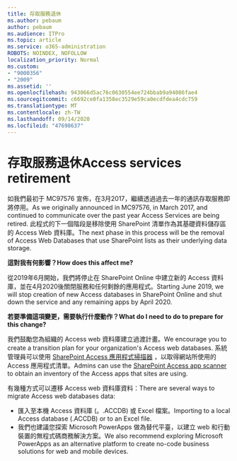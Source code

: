 ```yaml
---
title: 存取服務退休
ms.author: pebaum
author: pebaum
ms.audience: ITPro
ms.topic: article
ms.service: o365-administration
ROBOTS: NOINDEX, NOFOLLOW
localization_priority: Normal
ms.custom:
- "9000356"
- "2009"
ms.assetid: ''
ms.openlocfilehash: 943066d5ac76c0630554ee724bbab9a94086fae4
ms.sourcegitcommit: c6692ce0fa1358ec3529e59ca0ecdfdea4cdc759
ms.translationtype: MT
ms.contentlocale: zh-TW
ms.lasthandoff: 09/14/2020
ms.locfileid: "47698637"
---
```

# <a name="access-services-retirement"></a><span data-ttu-id="24d48-102">存取服務退休</span><span class="sxs-lookup"><span data-stu-id="24d48-102">Access services retirement</span></span>

<span data-ttu-id="24d48-103">如我們最初于 MC97576 宣佈，在3月2017，繼續透過過去一年的通訊存取服務即將停用。</span><span class="sxs-lookup"><span data-stu-id="24d48-103">As we originally announced in MC97576, in March 2017, and continued to communicate over the past year Access Services are being retired.</span></span> <span data-ttu-id="24d48-104">此程式的下一個階段是移除使用 SharePoint 清單作為其基礎資料儲存區的 Access Web 資料庫。</span><span class="sxs-lookup"><span data-stu-id="24d48-104">The next phase in this process will be the removal of Access Web Databases that use SharePoint lists as their underlying data storage.</span></span>

<span data-ttu-id="24d48-105">**這對我有何影響？**</span><span class="sxs-lookup"><span data-stu-id="24d48-105">**How does this affect me?**</span></span>

<span data-ttu-id="24d48-106">從2019年6月開始，我們將停止在 SharePoint Online 中建立新的 Access 資料庫，並在4月2020後關閉服務和任何剩餘的應用程式。</span><span class="sxs-lookup"><span data-stu-id="24d48-106">Starting June 2019, we will stop creation of new Access databases in SharePoint Online and shut down the service and any remaining apps by April 2020.</span></span>

<span data-ttu-id="24d48-107">**若要準備這項變更，需要執行什麼動作？**</span><span class="sxs-lookup"><span data-stu-id="24d48-107">**What do I need to do to prepare for this change?**</span></span>

<span data-ttu-id="24d48-108">我們鼓勵您為組織的 Access web 資料庫建立過渡計畫。</span><span class="sxs-lookup"><span data-stu-id="24d48-108">We encourage you to create a transition plan for your organization's Access web databases.</span></span> <span data-ttu-id="24d48-109">系統管理員可以使用 [SharePoint Access 應用程式掃描器](https://github.com/SharePoint/PnP-Tools/tree/master/Solutions/SharePoint.AccessApp.Scanner) ，以取得網站所使用的 Access 應用程式清單。</span><span class="sxs-lookup"><span data-stu-id="24d48-109">Admins can use the [SharePoint Access app scanner](https://github.com/SharePoint/PnP-Tools/tree/master/Solutions/SharePoint.AccessApp.Scanner) to obtain an inventory of the Access apps that sites are using.</span></span>

<span data-ttu-id="24d48-110">有幾種方式可以遷移 Access web 資料庫資料：</span><span class="sxs-lookup"><span data-stu-id="24d48-110">There are several ways to migrate Access web databases data:</span></span>

- <span data-ttu-id="24d48-111">匯入至本機 Access 資料庫 (。.ACCDB) 或 Excel 檔案。</span><span class="sxs-lookup"><span data-stu-id="24d48-111">Importing to a local Access database (.ACCDB) or to an Excel file.</span></span>
- <span data-ttu-id="24d48-112">我們也建議您探索 Microsoft PowerApps 做為替代平臺，以建立 web 和行動裝置的無程式碼商務解決方案。</span><span class="sxs-lookup"><span data-stu-id="24d48-112">We also recommend exploring Microsoft PowerApps as an alternative platform to create no-code business solutions for web and mobile devices.</span></span>